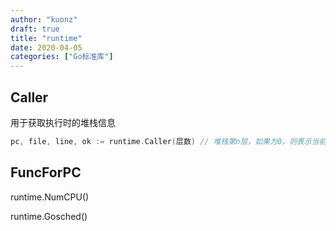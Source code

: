 ```yaml
---
author: "kuonz"
draft: true
title: "runtime"
date: 2020-04-05
categories: ["Go标准库"]
---
```


## Caller

用于获取执行时的堆栈信息

```go
pc, file, line, ok := runtime.Caller(层数) // 堆栈第n层，如果为0，则表示当前层
```



## FuncForPC



runtime.NumCPU()



runtime.Gosched()